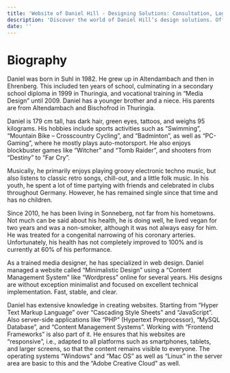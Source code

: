 ```yaml
---
title: 'Website of Daniel Hill - Designing Solutions: Consultation, Logos, UI/UX, Software Development.'
description: 'Discover the world of Daniel Hill’s design solutions. Offering consultation, logo creation, UI/UX design, and software development services tailored to your needs. Explore my site to see how I can transform your ideas into reality.'
date: ''
---
```


# Biography

Daniel was born in Suhl in 1982. He grew up in Altendambach and then in Ehrenberg. This included ten years of school, culminating in a secondary school diploma in 1999 in Thuringia, and vocational training in “Media Design” until 2009. Daniel has a younger brother and a niece. His parents are from Altendambach and Bischofrod in Thuringia.

Daniel is 179 cm tall, has dark hair, green eyes, tattoos, and weighs 95 kilograms. His hobbies include sports activities such as “Swimming”, “Mountain Bike – Crosscountry Cycling”, and “Badminton”, as well as “PC-Gaming”, where he mostly plays auto-motorsport. He also enjoys blockbuster games like “Witcher” and “Tomb Raider”, and shooters from “Destiny” to “Far Cry”.

Musically, he primarily enjoys playing groovy electronic techno music, but also listens to classic retro songs, chill-out, and a little folk music. In his youth, he spent a lot of time partying with friends and celebrated in clubs throughout Germany. However, he has remained single since that time and has no children.

Since 2010, he has been living in Sonneberg, not far from his hometowns. Not much can be said about his health, he is doing well, he lived vegan for two years and was a non-smoker, although it was not always easy for him. He was treated for a congenital narrowing of his coronary arteries. Unfortunately, his health has not completely improved to 100% and is currently at 60% of his performance.

As a trained media designer, he has specialized in web design. Daniel managed a website called “Minimalistic Design” using a “Content Management System” like “Wordpress” online for several years. His designs are without exception minimalist and focused on excellent technical implementation. Fast, stable, and clear.

Daniel has extensive knowledge in creating websites. Starting from “Hyper Text Markup Language” over “Cascading Style Sheets” and “JavaScript”. Also server-side applications like “PHP” (Hypertext Preprocessor), “MySQL Database”, and “Content Management Systems”. Working with “Frontend Frameworks” is also part of it. He ensures that his websites are “responsive”, i.e., adapted to all platforms such as smartphones, tablets, and larger screens, so that the content remains visible to everyone. The operating systems “Windows” and “Mac OS” as well as “Linux” in the server area are basic to this and the “Adobe Creative Cloud” as well.